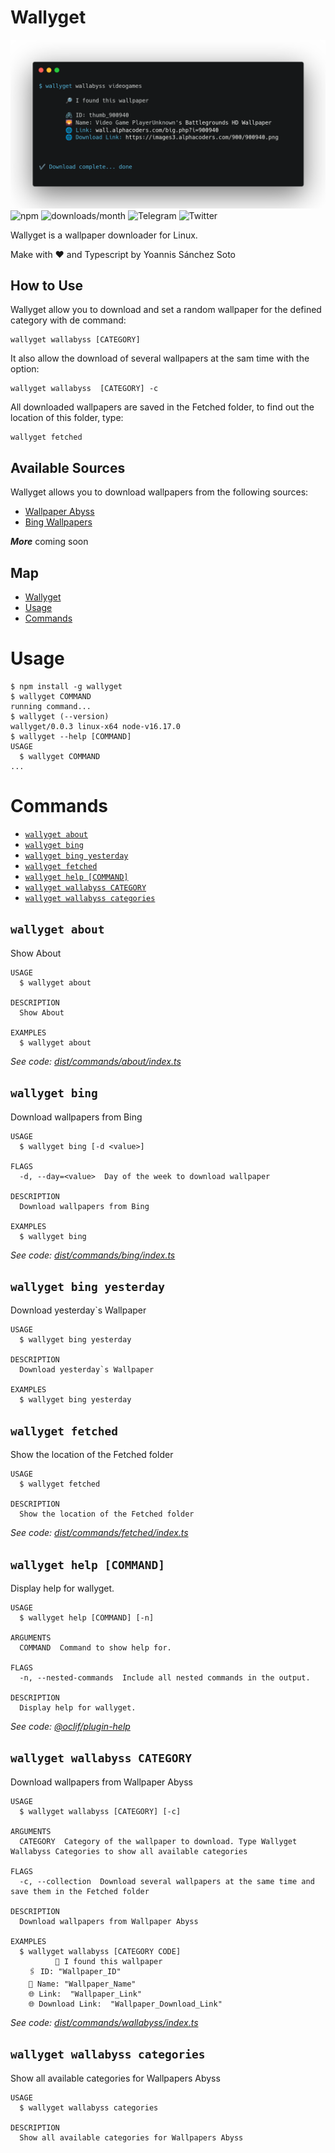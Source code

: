 # Wallyget

![screenshot](img/screen.png)
![npm](https://img.shields.io/npm/v/wallyget)
![downloads/month](https://img.shields.io/npm/dm/wallyget)
![Telegram](https://img.shields.io/badge/t.me/yossthedev-Telegram-BLUE?style=flat&logo=Telegram)
![Twitter](https://img.shields.io/twitter/follow/yossthedev?style=social)

Wallyget is a wallpaper downloader for Linux.

  Make with ❤️ and Typescript
  by Yoannis Sánchez Soto

## How to Use

Wallyget allow you to download and set a random wallpaper for the defined category with de command:

    wallyget wallabyss [CATEGORY]

It also allow the download of several wallpapers at the sam time with the option:

    wallyget wallabyss  [CATEGORY] -c

All downloaded wallpapers are saved in the Fetched folder, to find out the location of this folder, type:

    wallyget fetched

## Available Sources

Wallyget allows you to download wallpapers from the following sources:

* [Wallpaper Abyss](https://wall.alphacoders.com/)
* [Bing Wallpapers](https://bing.com)

***More*** coming soon

## Map
<!-- toc -->
* [Wallyget](#wallyget)
* [Usage](#usage)
* [Commands](#commands)
<!-- tocstop -->
# Usage
<!-- usage -->
```sh-session
$ npm install -g wallyget
$ wallyget COMMAND
running command...
$ wallyget (--version)
wallyget/0.0.3 linux-x64 node-v16.17.0
$ wallyget --help [COMMAND]
USAGE
  $ wallyget COMMAND
...
```
<!-- usagestop -->
# Commands
<!-- commands -->
* [`wallyget about`](#wallyget-about)
* [`wallyget bing`](#wallyget-bing)
* [`wallyget bing yesterday`](#wallyget-bing-yesterday)
* [`wallyget fetched`](#wallyget-fetched)
* [`wallyget help [COMMAND]`](#wallyget-help-command)
* [`wallyget wallabyss CATEGORY`](#wallyget-wallabyss-category)
* [`wallyget wallabyss categories`](#wallyget-wallabyss-categories)

## `wallyget about`

Show About

```
USAGE
  $ wallyget about

DESCRIPTION
  Show About

EXAMPLES
  $ wallyget about
```

_See code: [dist/commands/about/index.ts](https://github.com/yossTheDev/hello-world/blob/v0.0.3/dist/commands/about/index.ts)_

## `wallyget bing`

Download wallpapers from Bing

```
USAGE
  $ wallyget bing [-d <value>]

FLAGS
  -d, --day=<value>  Day of the week to download wallpaper

DESCRIPTION
  Download wallpapers from Bing

EXAMPLES
  $ wallyget bing
```

_See code: [dist/commands/bing/index.ts](https://github.com/yossTheDev/hello-world/blob/v0.0.3/dist/commands/bing/index.ts)_

## `wallyget bing yesterday`

Download yesterday`s Wallpaper

```
USAGE
  $ wallyget bing yesterday

DESCRIPTION
  Download yesterday`s Wallpaper

EXAMPLES
  $ wallyget bing yesterday
```

## `wallyget fetched`

Show the location of the Fetched folder

```
USAGE
  $ wallyget fetched

DESCRIPTION
  Show the location of the Fetched folder
```

_See code: [dist/commands/fetched/index.ts](https://github.com/yossTheDev/hello-world/blob/v0.0.3/dist/commands/fetched/index.ts)_

## `wallyget help [COMMAND]`

Display help for wallyget.

```
USAGE
  $ wallyget help [COMMAND] [-n]

ARGUMENTS
  COMMAND  Command to show help for.

FLAGS
  -n, --nested-commands  Include all nested commands in the output.

DESCRIPTION
  Display help for wallyget.
```

_See code: [@oclif/plugin-help](https://github.com/oclif/plugin-help/blob/v5.1.10/src/commands/help.ts)_

## `wallyget wallabyss CATEGORY`

Download wallpapers from Wallpaper Abyss

```
USAGE
  $ wallyget wallabyss [CATEGORY] [-c]

ARGUMENTS
  CATEGORY  Category of the wallpaper to download. Type Wallyget Wallabyss Categories to show all available categories

FLAGS
  -c, --collection  Download several wallpapers at the same time and save them in the Fetched folder

DESCRIPTION
  Download wallpapers from Wallpaper Abyss

EXAMPLES
  $ wallyget wallabyss [CATEGORY CODE]
          🔎 I found this wallpaper
    🖇 ID: "Wallpaper_ID"
    🌄 Name: "Wallpaper_Name"
    🌐 Link:  "Wallpaper_Link"
    🌐 Download Link:  "Wallpaper_Download_Link"
```

_See code: [dist/commands/wallabyss/index.ts](https://github.com/yossTheDev/hello-world/blob/v0.0.3/dist/commands/wallabyss/index.ts)_

## `wallyget wallabyss categories`

Show all available categories for Wallpapers Abyss

```
USAGE
  $ wallyget wallabyss categories

DESCRIPTION
  Show all available categories for Wallpapers Abyss
```
<!-- commandsstop -->
